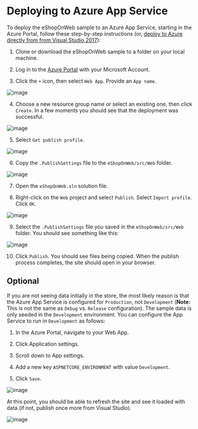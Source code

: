 # Deploying to Azure App Service

To deploy the eShopOnWeb sample to an Azure App Service, starting in the Azure Portal, follow these step-by-step instructions (or, [deploy to Azure directly from from Visual Studio 2017](https://github.com/dotnet-architecture/eShopOnWeb/wiki/Deploying-to-Azure-App-Service)):

1. Clone or download the eShopOnWeb sample to a folder on your local machine.

2. Log in to the [Azure Portal](https://portal.azure.com/) with your Microsoft Account.

3. Click the `+` icon, then select `Web App`. Provide an `App name`.

![image](https://user-images.githubusercontent.com/782127/29045504-c8f96ab4-7b91-11e7-9679-34c49f5815d1.png)

4. Choose a new resource group name or select an existing one, then click `Create`. In a few moments you should see that the deployment was successful.

![image](https://user-images.githubusercontent.com/782127/29045678-6487bd6e-7b92-11e7-92a7-38677683aae8.png)

5. Select `Get publish profile`.

![image](https://user-images.githubusercontent.com/782127/29045764-bc07e410-7b92-11e7-9e0f-7b8c78a05a84.png)

6. Copy the `.PublishSettings` file to the `eShopOnWeb/src/Web` folder.

![image](https://user-images.githubusercontent.com/782127/29045952-6561799a-7b93-11e7-8f14-05b4bae27793.png)

7. Open the `eShopOnWeb.sln` solution file.

8. Right-click on the `Web` project and select `Publish`. Select `Import profile`. Click `OK`.

![image](https://user-images.githubusercontent.com/782127/29046255-a1567d14-7b94-11e7-9ba9-cc5fd5848cb3.png)

9. Select the `.PublishSettings` file you saved in the `eShopOnWeb/src/Web` folder. You should see something like this:

![image](https://user-images.githubusercontent.com/782127/29046302-df70b4ca-7b94-11e7-97a3-199570a1b201.png)

10. Click `Publish`. You should see files being copied. When the publish process completes, the site should open in your browser.

## Optional

If you are not seeing data initially in the store, the most likely reason is that the Azure App Service is configured for `Production`, not `Development` (**Note:** This is not the same as `Debug` vs. `Release` configuration). The sample data is only seeded in the `Development` environment. You can configure the App Service to run in `Development` as follows:

1. In the Azure Portal, navigate to your Web App.

2. Click Application settings.

3. Scroll down to App settings.

4. Add a new key `ASPNETCORE_ENVIRONMENT` with value `Development`.

5. Click `Save`.

![image](https://user-images.githubusercontent.com/782127/29046500-bdd6428e-7b95-11e7-9549-e2b2b728c062.png)

At this point, you should be able to refresh the site and see it loaded with data (if not, publish once more from Visual Studio).

![image](https://user-images.githubusercontent.com/782127/29046690-9530671e-7b96-11e7-9425-bd2223ddbe02.png)



